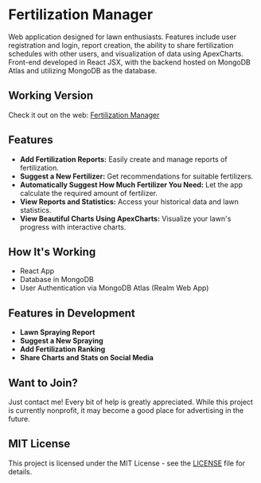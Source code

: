 # Fertilization Manager

Web application designed for lawn enthusiasts. Features include user registration and login, report creation, the ability to share fertilization schedules with other users, and visualization of data using ApexCharts. Front-end developed in React JSX, with the backend hosted on MongoDB Atlas and utilizing MongoDB as the database.

## Working Version

Check it out on the web: [Fertilization Manager](https://lawnmanager.maihom.ovh)

## Features
- **Add Fertilization Reports:** Easily create and manage reports of fertilization.
- **Suggest a New Fertilizer:** Get recommendations for suitable fertilizers.
- **Automatically Suggest How Much Fertilizer You Need:** Let the app calculate the required amount of fertilizer.
- **View Reports and Statistics:** Access your historical data and lawn statistics.
- **View Beautiful Charts Using ApexCharts:** Visualize your lawn's progress with interactive charts.

## How It's Working
- React App
- Database in MongoDB
- User Authentication via MongoDB Atlas (Realm Web App)

## Features in Development
- **Lawn Spraying Report**
- **Suggest a New Spraying**
- **Add Fertilization Ranking**
- **Share Charts and Stats on Social Media**

## Want to Join?
Just contact me! Every bit of help is greatly appreciated. While this project is currently nonprofit, it may become a good place for advertising in the future.

## MIT License
This project is licensed under the MIT License - see the [LICENSE](LICENSE) file for details.

